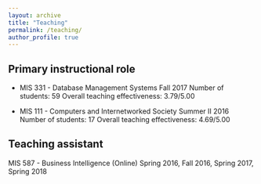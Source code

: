 ```yaml
---
layout: archive
title: "Teaching"
permalink: /teaching/
author_profile: true
---
```


## Primary instructional role

* MIS 331 - Database Management Systems Fall 2017
Number of students: 59
Overall teaching effectiveness: 3.79/5.00

* MIS 111 - Computers and Internetworked Society Summer II 2016
Number of students: 17
Overall teaching effectiveness: 4.69/5.00

## Teaching assistant

MIS 587 - Business Intelligence (Online)
Spring 2016, Fall 2016, Spring 2017, Spring 2018
